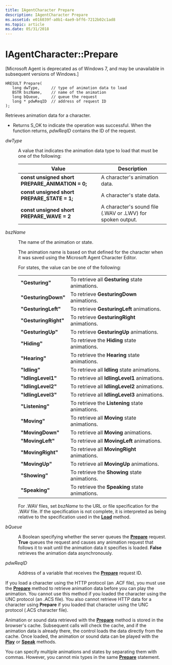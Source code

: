 ```yaml
---
title: IAgentCharacter Prepare
description: IAgentCharacter Prepare
ms.assetid: e016039f-a0b1-4ae9-bff6-7212b02c1ad8
ms.topic: article
ms.date: 05/31/2018
---
```


# IAgentCharacter::Prepare

\[Microsoft Agent is deprecated as of Windows 7, and may be unavailable in subsequent versions of Windows.\]

``` syntax
HRESULT Prepare(
   long dwType,     // type of animation data to load
   BSTR bszName,    // name of the animation 
   long bQueue,     // queue the request
   long * pdwReqID  // address of request ID
);
```

Retrieves animation data for a character.

-   Returns S\_OK to indicate the operation was successful. When the function returns, *pdwReqID* contains the ID of the request.

<dl> <dt>

<span id="dwType"></span><span id="dwtype"></span><span id="DWTYPE"></span>*dwType*
</dt> <dd>

A value that indicates the animation data type to load that must be one of the following:



| Value                                                           | Description                                                |
|-----------------------------------------------------------------|------------------------------------------------------------|
| **const unsigned short** **PREPARE\_ANIMATION = 0;**<br/> | A character's animation data.                              |
| **const unsigned short** **PREPARE\_STATE = 1;**<br/>     | A character's state data.                                  |
| **const unsigned short** **PREPARE\_WAVE = 2**<br/>       | A character's sound file (.WAV or .LWV) for spoken output. |



 

</dd> <dt>

<span id="bszName"></span><span id="bszname"></span><span id="BSZNAME"></span>*bszName*
</dt> <dd>

The name of the animation or state.

The animation name is based on that defined for the character when it was saved using the Microsoft Agent Character Editor.

For states, the value can be one of the following:



|                      |                                                 |
|----------------------|-------------------------------------------------|
| **"Gesturing"**      | To retrieve all **Gesturing** state animations. |
| **"GesturingDown"**  | To retrieve **GesturingDown** animations.       |
| **"GesturingLeft"**  | To retrieve **GesturingLeft** animations.       |
| **"GesturingRight"** | To retrieve **GesturingRight** animations.      |
| **"GesturingUp"**    | To retrieve **GesturingUp** animations.         |
| **"Hiding"**         | To retrieve the **Hiding** state animations.    |
| **"Hearing"**        | To retrieve the **Hearing** state animations.   |
| **"Idling"**         | To retrieve all **Idling** state animations.    |
| **"IdlingLevel1"**   | To retrieve all **IdlingLevel1** animations.    |
| **"IdlingLevel2"**   | To retrieve all **IdlingLevel2** animations.    |
| **"IdlingLevel3"**   | To retrieve all **IdlingLevel3** animations.    |
| **"Listening"**      | To retrieve the **Listening** state animations. |
| **"Moving"**         | To retrieve all **Moving** state animations.    |
| **"MovingDown"**     | To retrieve all **Moving** animations.          |
| **"MovingLeft"**     | To retrieve all **MovingLeft** animations.      |
| **"MovingRight"**    | To retrieve all **MovingRight** animations.     |
| **"MovingUp"**       | To retrieve all **MovingUp** animations.        |
| **"Showing"**        | To retrieve the **Showing** state animations.   |
| **"Speaking"**       | To retrieve the **Speaking** state animations.  |



 

For .WAV files, set *bszName* to the URL or file specification for the .WAV file. If the specification is not complete, it is interpreted as being relative to the specification used in the [**Load**](https://www.bing.com/search?q=**Load**) method.

</dd> <dt>

<span id="bQueue"></span><span id="bqueue"></span><span id="BQUEUE"></span>*bQueue*
</dt> <dd>

A Boolean specifying whether the server queues the [**Prepare**](https://docs.microsoft.com/windows/desktop/lwef/iagentcharacter--prepare) request. **True** queues the request and causes any animation request that follows it to wait until the animation data it specifies is loaded. **False** retrieves the animation data asynchronously.

</dd> <dt>

<span id="pdwReqID"></span><span id="pdwreqid"></span><span id="PDWREQID"></span>*pdwReqID*
</dt> <dd>

Address of a variable that receives the [**Prepare**](https://docs.microsoft.com/windows/desktop/lwef/iagentcharacter--prepare) request ID.

</dd> </dl>

If you load a character using the HTTP protocol (an .ACF file), you must use the [**Prepare**](https://docs.microsoft.com/windows/desktop/lwef/iagentcharacter--prepare) method to retrieve animation data before you can play the animation. You cannot use this method if you loaded the character using the UNC protocol (an .ACS file). You also cannot retrieve HTTP data for a character using **Prepare** if you loaded that character using the UNC protocol (.ACS character file).

Animation or sound data retrieved with the [**Prepare**](https://docs.microsoft.com/windows/desktop/lwef/iagentcharacter--prepare) method is stored in the browser's cache. Subsequent calls will check the cache, and if the animation data is already there, the control loads the data directly from the cache. Once loaded, the animation or sound data can be played with the [**Play**](https://docs.microsoft.com/windows/desktop/lwef/iagentcharacter--play) or [**Speak**](https://docs.microsoft.com/windows/desktop/lwef/iagentcharacter--speak) methods.

You can specify multiple animations and states by separating them with commas. However, you cannot mix types in the same [**Prepare**](https://docs.microsoft.com/windows/desktop/lwef/iagentcharacter--prepare) statement.

 

 





